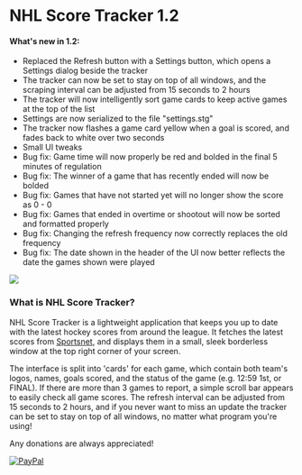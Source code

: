 # NHL Score Tracker 1.2

#### What's new in 1.2:
- Replaced the Refresh button with a Settings button, which opens a Settings dialog beside the tracker
- The tracker can now be set to stay on top of all windows, and the scraping interval can be adjusted from 15 seconds to 2 hours
- The tracker will now intelligently sort game cards to keep active games at the top of the list
- Settings are now serialized to the file "settings.stg"
- The tracker now flashes a game card yellow when a goal is scored, and fades back to white over two seconds
- Small UI tweaks
- Bug fix: Game time will now properly be red and bolded in the final 5 minutes of regulation
- Bug fix: The winner of a game that has recently ended will now be bolded
- Bug fix: Games that have not started yet will no longer show the score as 0 - 0
- Bug fix: Games that ended in overtime or shootout will now be sorted and formatted properly
- Bug fix: Changing the refresh frequency now correctly replaces the old frequency
- Bug fix: The date shown in the header of the UI now better reflects the date the games shown were played

![](http://puu.sh/hD3MM/fe3f7c6881.png)

### What is NHL Score Tracker?

NHL Score Tracker is a lightweight application that keeps you up to date with the latest hockey scores from around the league. It fetches the latest scores from [Sportsnet](http://www.sportsnet.ca/hockey/nhl/scores/), and displays them in a small, sleek borderless window at the top right corner of your screen.

The interface is split into 'cards' for each game, which contain both team's logos, names, goals scored, and the status of the
game (e.g. 12:59 1st, or FINAL). If there are more than 3 games to report, a simple scroll bar appears to easily check all game
scores. The refresh interval can be adjusted from 15 seconds to 2 hours, and if you never want to miss an update the tracker can be set to stay on top of all windows, no matter what program you're using!

Any donations are always appreciated!

[![PayPal](https://www.paypalobjects.com/en_US/i/btn/btn_donate_LG.gif)](https://www.paypal.com/cgi-bin/webscr?cmd=_s-xclick&hosted_button_id=3N3QXHX6KJFKG)
